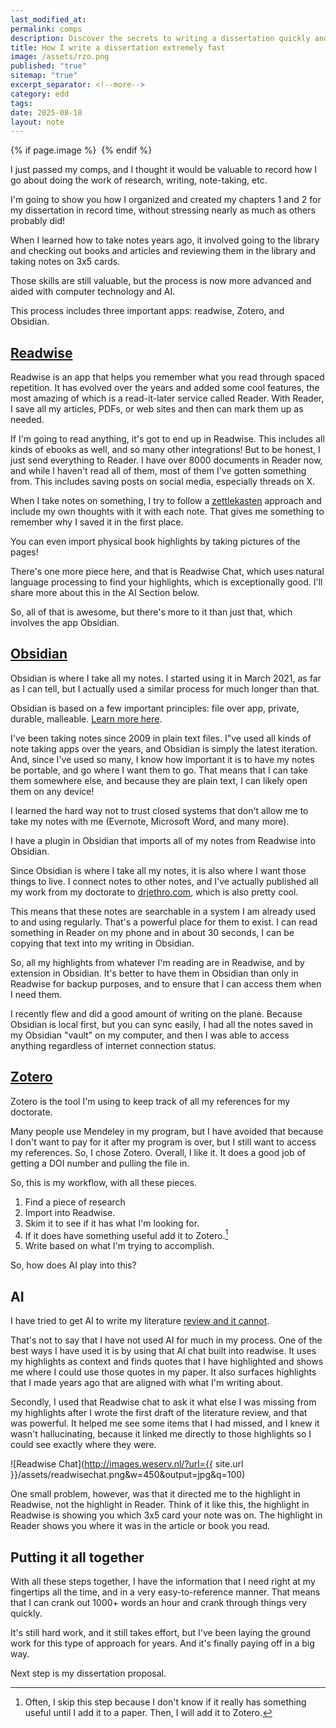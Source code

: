 ```yaml
---
last_modified_at:
permalink: comps
description: Discover the secrets to writing a dissertation quickly and efficiently with the help of modern technology and AI. This guide explores the use of essential apps like Readwise, Obsidian, and Zotero to streamline research, note-taking, and writing processes. Learn how to integrate these tools into your workflow to enhance productivity and ensure your notes and references are always accessible. Whether you're a seasoned researcher or new to academic writing, this approach will help you manage your dissertation with ease and speed.
title: How I write a dissertation extremely fast
image: /assets/rzo.png
published: "true"
sitemap: "true"
excerpt_separator: <!--more-->
category: edd
tags:
date: 2025-08-18
layout: note
---
```



{% if page.image %} <img src="{{ page.image }}" alt=""> {% endif %}

I just passed my comps, and I thought it would be valuable to record how I go about doing the work of research, writing, note-taking, etc. 

I'm going to show you how I organized and created my chapters 1 and 2 for my dissertation in record time, without stressing nearly as much as others probably did! 

When I learned how to take notes years ago, it involved going to the library and checking out books and articles and reviewing them in the library and taking notes on 3x5 cards. 

Those skills are still valuable, but the process is now more advanced and aided with computer technology and AI. 

This process includes three important apps: readwise, Zotero, and Obsidian. 

## [Readwise](https://readwise.io/i/jethro20)
Readwise is an app that helps you remember what you read through spaced repetition. It has evolved over the years and added some cool features, the most amazing of which is a read-it-later service called Reader. With Reader, I save all my articles, PDFs, or web sites and then can mark them up as needed. 

If I'm going to read anything, it's got to end up in Readwise. This includes all kinds of ebooks as well, and so many other integrations! But to be honest, I just send everything to Reader. I have over 8000 documents in Reader now, and while I haven't read all of them, most of them I've gotten something from. This includes saving posts on social media, especially threads on X. 

When I take notes on something, I try to follow a [zettlekasten](https://en.wikipedia.org/wiki/Zettelkasten) approach and include my own thoughts with it with each note. That gives me something to remember why I saved it in the first place. 

You can even import physical book highlights by taking pictures of the pages! 

There's one more piece here, and that is Readwise Chat, which uses natural language processing to find your highlights, which is exceptionally good. I'll share more about this in the AI Section below.

So, all of that is awesome, but there's more to it than just that, which involves the app Obsidian. 

## [Obsidian](https://obsidian.md)
Obsidian is where I take all my notes. I started using it in March 2021, as far as I can tell, but I actually used a similar process for much longer than that. 

Obsidian is based on a few important principles: file over app, private, durable, malleable. [Learn more here](https://obsidian.md/about).

I've been taking notes since 2009 in plain text files. I"ve used all kinds of note taking apps over the years, and Obsidian is simply the latest iteration. And, since I've used so many, I know how important it is to  have my notes be portable, and go where I want them to go. That means that I can take them somewhere else, and because they are plain text, I can likely open them on any device! 

I learned the hard way not to trust closed systems that don't allow me to take my notes with me (Evernote, Microsoft Word, and many more). 

I have a plugin in Obsidian that imports all of my notes from Readwise into Obsidian. 

Since Obsidian is where I take all my notes, it is also where I want those things to live. I connect notes to other notes, and I've actually published all my work from my doctorate to [drjethro.com](https://drjethro.com), which is also pretty cool. 

This means that these notes are searchable in a system I am already used to and using regularly. That's a powerful place for them to exist. I can read something in Reader on my phone and in about 30 seconds, I can be copying that text into my writing in Obsidian. 

So, all my highlights from whatever I'm reading are in Readwise, and by extension in Obsidian. It's better to have them in Obsidian than only in Readwise for backup purposes, and to ensure that I can access them when I need them. 

I recently flew and did a good amount of writing on the plane. Because Obsidian is local first, but you can sync easily, I had all the notes saved in my Obsidian "vault" on my computer, and then I was able to access anything regardless of internet connection status. 

## [Zotero](https://zotero.org/)
Zotero is the tool I'm using to keep track of all my references for my doctorate. 

Many people use Mendeley in my program, but I have avoided that because I don't want to pay for it after my program is over, but I still want to access my references. So, I chose Zotero. Overall, I like it. It does a good job of getting a DOI number and pulling the file in. 

So, this is my workflow, with all these pieces. 

1. Find a piece of research
2. Import into Readwise. 
3. Skim it to see if it has what I'm looking for. 
4. If it does have something useful add it to Zotero.[^1] 
5. Write based on what I'm trying to accomplish. 

So, how does AI play into this? 
## AI
I have tried to get AI to write my literature [review and it cannot](https://x.com/jethrojones/status/1949954594752131366). 

That's not to say that I have not used AI for much in my process. One of the best ways I have used it is by using that AI chat built into readwise. It uses my highlights as context and finds quotes that I have highlighted and shows me where I could use those quotes in my paper. It also surfaces highlights that I made years ago that are aligned with what I'm writing about. 

Secondly, I used that Readwise chat to ask it what else I was missing from my highlights after I wrote the first draft of the literature review, and that was powerful. It helped me see some items that I had missed, and I knew it wasn't hallucinating, because it linked me directly to those highlights so I could see exactly where they were. 

![Readwise Chat](http://images.weserv.nl/?url={{ site.url }}/assets/readwisechat.png&w=450&output=jpg&q=100)


One small problem, however, was that it directed me to the highlight in Readwise, not the highlight in Reader. Think of it like this, the highlight in Readwise is showing you which 3x5 card your note was on. The highlight in Reader shows you where it was in the article or book you read. 

## Putting it all together
With all these steps together, I have the information that I need right at my fingertips all the time, and in a very easy-to-reference manner. That means that I can crank out 1000+ words an hour and crank through things very quickly. 

It's still hard work, and it still takes effort, but I've been laying the ground work for this type of approach for years. And it's finally paying off in a big way. 

Next step is my dissertation proposal. 

[^1]: Often, I skip this step because I don't know if it really has something useful until I add it to a paper. Then, I will add it to Zotero.